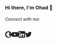 ### Hi there, I'm Ohad 👋

<!--
**ohadf/ohadf** is a ✨ _special_ ✨ repository because its `README.md` (this file) appears on my GitHub profile.
-->

###### Connect with me:

[<picture><source media="(prefers-color-scheme: dark)" srcset="icons/globe-dark.svg"><img align="left" width="22px" alt="Ohad | Website" src="icons/globe-light.svg"></picture>][website]

[<picture><source media="(prefers-color-scheme: dark)" srcset="icons/youtube-dark.svg"><img align="left" width="22px" alt="Ohad | YouTube" src="icons/youtube-light.svg"></picture>][website]

[<picture><source media="(prefers-color-scheme: dark)" srcset="icons/linkedin-dark.svg"><img align="left" width="22px" alt="Ohad | LinkedIn" src="icons/linkedin-light.svg"></picture>][website]

[<picture><source media="(prefers-color-scheme: dark)" srcset="icons/twitter-dark.svg"><img align="left" width="22px" alt="Ohad | Twitter" src="icons/twitter-light.svg"></picture>][website]

[website]: https://www.ohadf.com
[youtube]: https://youtube.com/c/ohadfried
[linkedin]: https://www.linkedin.com/in/ohadfried
[twitter]: https://twitter.com/ohadf
